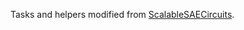 Tasks and helpers modified from [ScalableSAECircuits](https://github.com/NainaniJatinZ/ScalableSAECircuits/tree/main).
